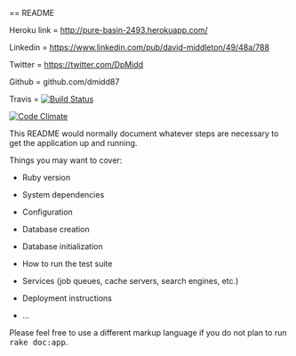 == README

Heroku link = http://pure-basin-2493.herokuapp.com/

Linkedin = https://www.linkedin.com/pub/david-middleton/49/48a/788

Twitter = https://twitter.com/DpMidd

Github = github.com/dmidd87

Travis = [![Build Status](https://travis-ci.org/dmidd87/gCamp.svg?branch=master)](https://travis-ci.org/dmidd87/gCamp)

[![Code Climate](https://codeclimate.com/repos/548a22bfe30ba074e4004dc8/badges/2f1a847a393dbc9dd033/gpa.svg)](https://codeclimate.com/repos/548a22bfe30ba074e4004dc8/feed)



This README would normally document whatever steps are necessary to get the
application up and running.

Things you may want to cover:

* Ruby version

* System dependencies

* Configuration

* Database creation

* Database initialization

* How to run the test suite

* Services (job queues, cache servers, search engines, etc.)

* Deployment instructions

* ...


Please feel free to use a different markup language if you do not plan to run
<tt>rake doc:app</tt>.
